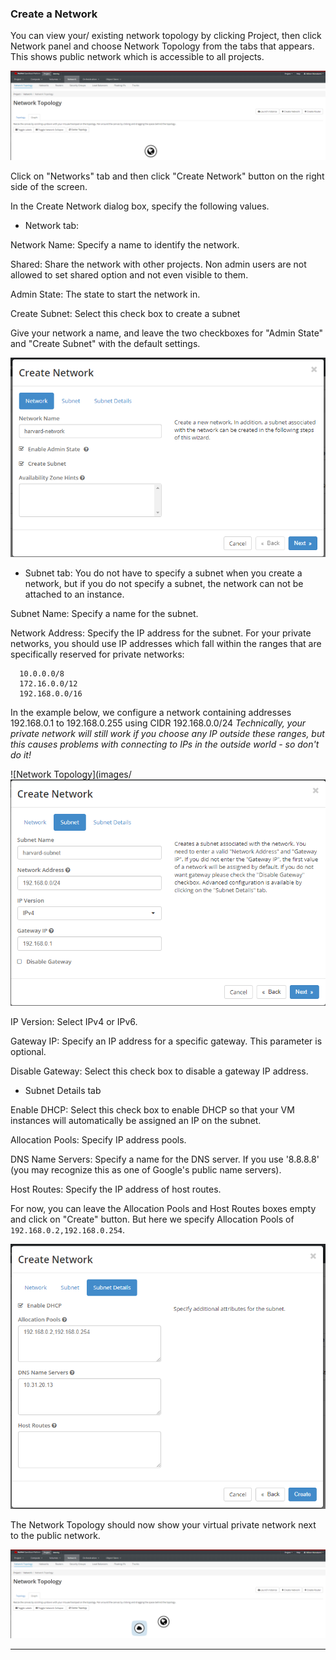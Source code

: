 ### Create a Network
You can view your/ existing network topology by clicking Project, then click Network panel and choose Network Topology from the tabs that appears. This shows public network which is accessible to all projects.

![Network Topology](images/network_blank.png)

Click on "Networks" tab and then click "Create Network" button on the right side of the screen.

In the Create Network dialog box, specify the following values.

- Network tab:

Network Name: Specify a name to identify the network.

Shared: Share the network with other projects. Non admin users are not allowed to set shared option and not even visible to them.

Admin State: The state to start the network in.

Create Subnet: Select this check box to create a subnet

Give your network a name, and leave the two checkboxes for "Admin State" and "Create Subnet" with the default settings.

![Create a Network](images/create_network.png)

- Subnet tab:
You do not have to specify a subnet when you create a network, but if you do not specify a subnet, the network can not be attached to an instance.

Subnet Name: Specify a name for the subnet.

Network Address: Specify the IP address for the subnet. For your private networks, you should use IP addresses which fall within the ranges that are specifically reserved for private networks:

```
  10.0.0.0/8
  172.16.0.0/12
  192.168.0.0/16
```

In the example below, we configure a network containing addresses 192.168.0.1 to 192.168.0.255 using CIDR 192.168.0.0/24
*Technically, your private network will still work if you choose any IP outside these ranges,
but this causes problems with connecting to IPs in the outside world - so don't do it!*

![Network Topology](images/![Network Topology](images/network_subnet.png)

IP Version: Select IPv4 or IPv6.

Gateway IP: Specify an IP address for a specific gateway. This parameter is optional.

Disable Gateway: Select this check box to disable a gateway IP address.

- Subnet Details tab

Enable DHCP: Select this check box to enable DHCP so that your VM instances will automatically be assigned an IP on the subnet.

Allocation Pools: Specify IP address pools.

DNS Name Servers: Specify a name for the DNS server. If you use '8.8.8.8' (you may recognize this as one of Google's public name servers).

Host Routes: Specify the IP address of host routes.

For now, you can leave the Allocation Pools and Host Routes boxes empty and click on "Create" button. But here we specify Allocation Pools of `192.168.0.2,192.168.0.254`.

![Network Topology](images/network_subnet_details.png)

The Network Topology should now show your virtual private network next to the public network.

![Newly Created Network Topology](images/network_new.png)

---
